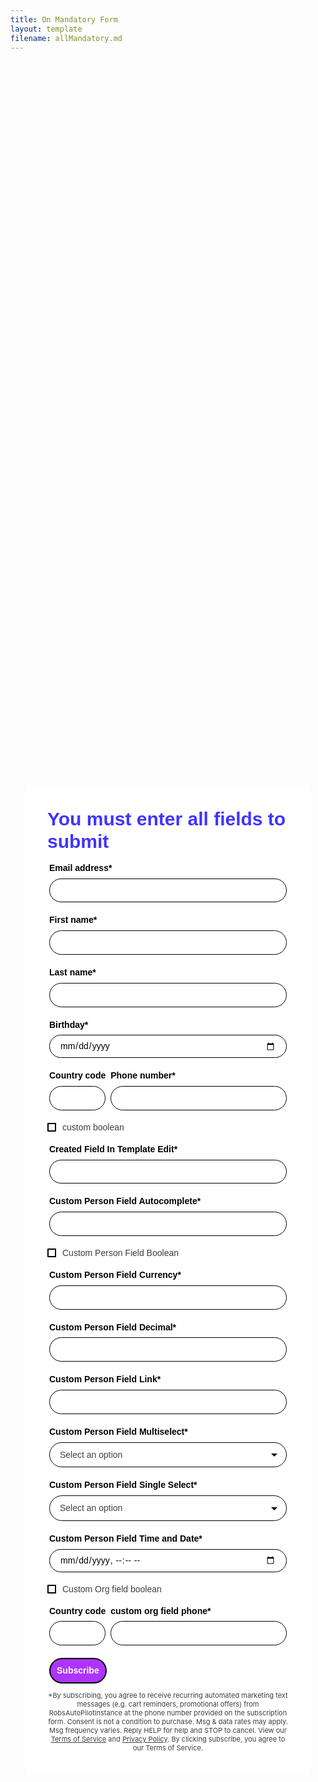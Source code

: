```yaml
---
title: On Mandatory Form
layout: template
filename: allMandatory.md
--- 
```


<!-- Robs cookie deleter capture code -->
<script>
	
var runDeleteCookie = true;	
	
if(runDeleteCookie){	
	
let COOKIESTODELETE = ["ap3c", "ap3converted", "ap3dm", "ap3sess"];
	
let delete_cookie = function(name) {
    document.cookie = name +'=; Path=/; Expires=Thu, 01 Jan 1970 00:00:01 GMT;';
	console.log("Deleted ", name, "cookie");
};

COOKIESTODELETE.forEach((name) => delete_cookie(name));
	
	runDeleteCookie = false;
	}
	
</script>



<!-- Ortto robert capture code -->
<script>
    window.ap3c = window.ap3c || {};
    var ap3c = window.ap3c;
    ap3c.cmd = ap3c.cmd || [];
    ap3c.cmd.push(function() {
        ap3c.init('YdOVzkqoVlq0G5Pscm9iZXJ0', 'https://testsubdomain.robs2.qa.lulzderp.com/');
        ap3c.track({v: 0});
    });
    ap3c.activity = function(act) { ap3c.act = (ap3c.act || []); ap3c.act.push(act); };
    var s, t; s = document.createElement('script'); s.type = 'text/javascript'; s.src = "https://testsubdomain.robs2.qa.lulzderp.com/app.js";
    t = document.getElementsByTagName('script')[0]; t.parentNode.insertBefore(s, t);
</script>



<div id="61f1d16b965959bfec81eab1" style="width: 100%; height: 100%;"><div id="61f1d16b965959bfec81eab1-form" class="61f1d16b965959bfec81eab1-template" style="position: relative; display: flex; height: 100%; align-items: center; justify-content: center;"><style> .ap3w-embeddable-form-61f1d16b965959bfec81eab1 { box-sizing: content-box; width: 100%; font-size: 16px; max-width: 450px; max-height: 100%; overflow: auto; background-color: #ffffff; border: 2px solid transparent; box-shadow: 0 0 10px 3px rgba(0, 0, 0, 0); } .ap3w-embeddable-form-61f1d16b965959bfec81eab1-contained { max-width: 300px; } .ap3w-embeddable-form-61f1d16b965959bfec81eab1:before { content: ' '; display: block; position: absolute; pointer-events: none; left: 0; top: 0; width: 100%; height: 100%; opacity: 80%; background-image: url(); background-position: center center; background-size: cover; background-repeat: no-repeat; } .ap3w-embeddable-form-content { margin: auto; padding: 32px; } .ap3w-embeddable-form-61f1d16b965959bfec81eab1-top { top: 0; } .ap3w-embeddable-form-61f1d16b965959bfec81eab1-bottom { bottom: 0; } .ap3w-embeddable-form-61f1d16b965959bfec81eab1-rounded { border-radius: 12px; } .ap3w-embeddable-form-61f1d16b965959bfec81eab1 .ap3w-text { margin-bottom: 16px; } .ap3w-embeddable-form-61f1d16b965959bfec81eab1 .ap3w-text * { padding-bottom: 5px; } .ap3w-embeddable-form-61f1d16b965959bfec81eab1 .ap3w-video { margin-bottom: 28px; } .ap3w-embeddable-form-61f1d16b965959bfec81eab1 .ap3w-video.ap3w-video--fill {margin: 0 -32px; margin-bottom: 28px;} .ap3w-embeddable-form-61f1d16b965959bfec81eab1 .ap3w-video.ap3w-video--fill.ap3w-video--first { margin: -32px; margin-bottom: 28px;} .ap3w-embeddable-form-61f1d16b965959bfec81eab1 .ap3w-video.ap3w-video--fill.ap3w-video--last { margin: -32px; margin-top: 20px;} .ap3w-embeddable-form-61f1d16b965959bfec81eab1 .ap3w-image { margin-bottom: 28px; } .ap3w-embeddable-form-61f1d16b965959bfec81eab1 .ap3w-image.ap3w-image--fill {margin: 0 -32px; margin-bottom: 28px;} .ap3w-embeddable-form-61f1d16b965959bfec81eab1 .ap3w-image.ap3w-image--fill.ap3w-image--first { margin: -32px; margin-bottom: 28px;} .ap3w-embeddable-form-61f1d16b965959bfec81eab1 .ap3w-image.ap3w-image--fill.ap3w-image--last { margin: -32px; margin-top: 20px;} .ap3w-embeddable-form-61f1d16b965959bfec81eab1 .ap3w-reaction { margin-bottom: 16px; } .ap3w-embeddable-form-61f1d16b965959bfec81eab1 .ap3w-form { margin-bottom: 16px; } .ap3w-embeddable-form-61f1d16b965959bfec81eab1 .ap3w-form .ap3w-input input[type=text], .ap3w-embeddable-form-61f1d16b965959bfec81eab1 .ap3w-form .ap3w-input input[type=email] { margin-bottom: 12px; } .ap3w-embeddable-form-tcpa-wrapper { text-align: center; margin-top: 12px; } .ap3w-embeddable-form-tcpa__text { color: #3f3e3e; margin: 0; font-size: 11px; line-height: 14px; } .ap3-form-br { flex-basis: 100%; height: 0; } </style><div id="selected-_4bwlpx8hs" class=" ap3w-embeddable-form-61f1d16b965959bfec81eab1 ap3w-embeddable-form-61f1d16b965959bfec81eab1-full ap3w-embeddable-form-61f1d16b965959bfec81eab1-solid " data-select="true"><form id="ap3w-embeddable-form-61f1d16b965959bfec81eab1" class="ap3w-embeddable-form-content" style="display:flex;flex-wrap:wrap;justify-content:space-between"><div class="ap3-form-br"></div><style> .ap3w-text-61f1d16b965959bfec81eab1 { position: relative; margin: 0; margin-bottom: 16px; } .ap3w-text-61f1d16b965959bfec81eab1.ap3w-text--last { margin-bottom: 0!important; } .ap3w-text-61f1d16b965959bfec81eab1 * { margin: 0; padding-bottom: 8px; } .ap3w-text-61f1d16b965959bfec81eab1 *:last-child { padding-bottom: 0!important; } .ap3w-text-61f1d16b965959bfec81eab1 a { color: #3f3e3e; text-decoration: underline; } .ap3w-text-61f1d16b965959bfec81eab1 h1, .ap3w-text-61f1d16b965959bfec81eab1 h2, .ap3w-text-61f1d16b965959bfec81eab1 h3, .ap3w-text-61f1d16b965959bfec81eab1 h4, .ap3w-text-61f1d16b965959bfec81eab1 h5, .ap3w-text-61f1d16b965959bfec81eab1 h6, .ap3w-text-61f1d16b965959bfec81eab1 p, .ap3w-text-61f1d16b965959bfec81eab1 div> ul { text-transform: unset; text-decoration: unset; text-indent: unset; } .ap3w-text-61f1d16b965959bfec81eab1 h1 { font-family: Helvetica, sans-serif; font-size: 30px; line-height: 1.2; color: #4034FF; font-weight: 700; font-style: normal; } .ap3w-text-61f1d16b965959bfec81eab1 h2 { font-family: Helvetica, sans-serif; font-size: 20px; line-height: 1.2; color: #4034FF; font-weight: 700; font-style: normal; } .ap3w-text-61f1d16b965959bfec81eab1 h3 { font-family: Helvetica, sans-serif; font-size: 17px; line-height: 1.2; color: #4034FF; font-weight: 400; font-style: normal; } .ap3w-text-61f1d16b965959bfec81eab1 h4 { font-family: Helvetica, sans-serif; font-size: 14px; line-height: 1.2; color: #4034FF; font-weight: 400; font-style: normal; } .ap3w-text-61f1d16b965959bfec81eab1 h5 { font-family: Helvetica, sans-serif; font-size: 12px; line-height: 1.2; color: #4034FF; font-weight: 400; font-style: normal; } .ap3w-text-61f1d16b965959bfec81eab1 h6 { font-family: Helvetica, sans-serif; font-size: 12px; line-height: 1.2; color: #4034FF; font-weight: 400; font-style: normal; } .ap3w-text-61f1d16b965959bfec81eab1 p { font-family: Helvetica, sans-serif; font-size: 14px; line-height: 1.2; color: #3f3e3e; font-weight: 400; font-style: normal; } .ap3w-text-61f1d16b965959bfec81eab1 p[data-size="large"] { font-family: Helvetica, sans-serif; font-size: 17px; line-height: 1.2; color: #3f3e3e; font-weight: 400; font-style: normal; } .ap3w-text-61f1d16b965959bfec81eab1 p[data-size="small"] { font-family: Helvetica, sans-serif; font-size: 12px; line-height: 1.2; color: #3f3e3e; font-weight: 400; font-style: normal; } .ap3w-text-61f1d16b965959bfec81eab1 div > ul { font-family: Helvetica, sans-serif; font-size: 14px; line-height: 1.2; color: #3f3e3e; font-weight: 400; font-style: normal; } </style><div id="selected-_j1e4get98" class="ap3w-text ap3w-text-61f1d16b965959bfec81eab1 ap3w-text--first "><div data-select="true"><h1>You must enter all fields to submit</h1></div></div><div class="ap3-form-br"></div><style> .ap3w-form-input-61f1d16b965959bfec81eab1 { margin-bottom: 20px; } .ap3w-form-input-61f1d16b965959bfec81eab1 input, .ap3w-form-input-61f1d16b965959bfec81eab1 textarea { margin-top: 8px; box-sizing: border-box; width: 100%; background-color: #FFFFFF; border: 1px solid #000000; color: #000000; outline: none; font-family: Helvetica, sans-serif; font-weight: 400; font-style: normal; font-size: 14px; line-height: 1.2; padding: 10px 16px; resize: none; border-radius: 24px; } .ap3w-form-input-61f1d16b965959bfec81eab1 input[type="datetime-local"], .ap3w-form-input-61f1d16b965959bfec81eab1 input[type="date"] { padding: 8px 16px; } .ap3w-form-input-61f1d16b965959bfec81eab1 .ap3w-form-input-label { font-weight: bold; color: #000000; font-family: Helvetica, sans-serif; font-size: 14px; line-height: 1.2; } </style><div id="selected-_0bx3ceivx" class="ap3w-form-input ap3w-form-input-61f1d16b965959bfec81eab1" data-select="true" data-field-id="str::email" data-merge-strategy="override" style="margin-right:3px;margin-left:3px;width:100%"><label for="ap3w-form-input-email-61f1d16b965959bfec81eab1" class="ap3w-form-input-label">Email address*</label><input type="email" id="ap3w-form-input-email-61f1d16b965959bfec81eab1" step="1" name="email" required=""></div><div class="ap3-form-br"></div><style> .ap3w-form-input-61f1d16b965959bfec81eab1 { margin-bottom: 20px; } .ap3w-form-input-61f1d16b965959bfec81eab1 input, .ap3w-form-input-61f1d16b965959bfec81eab1 textarea { margin-top: 8px; box-sizing: border-box; width: 100%; background-color: #FFFFFF; border: 1px solid #000000; color: #000000; outline: none; font-family: Helvetica, sans-serif; font-weight: 400; font-style: normal; font-size: 14px; line-height: 1.2; padding: 10px 16px; resize: none; border-radius: 24px; } .ap3w-form-input-61f1d16b965959bfec81eab1 input[type="datetime-local"], .ap3w-form-input-61f1d16b965959bfec81eab1 input[type="date"] { padding: 8px 16px; } .ap3w-form-input-61f1d16b965959bfec81eab1 .ap3w-form-input-label { font-weight: bold; color: #000000; font-family: Helvetica, sans-serif; font-size: 14px; line-height: 1.2; } </style><div id="selected-_zocc1yc28" class="ap3w-form-input ap3w-form-input-61f1d16b965959bfec81eab1" data-select="true" data-field-id="str::first" data-merge-strategy="override" style="margin-right:3px;margin-left:3px;width:100%"><label for="ap3w-form-input-text-61f1d16b965959bfec81eab1" class="ap3w-form-input-label">First name*</label><input type="text" id="ap3w-form-input-text-61f1d16b965959bfec81eab1" step="1" name="first_name" required=""></div><div class="ap3-form-br"></div><style> .ap3w-form-input-61f1d16b965959bfec81eab1 { margin-bottom: 20px; } .ap3w-form-input-61f1d16b965959bfec81eab1 input, .ap3w-form-input-61f1d16b965959bfec81eab1 textarea { margin-top: 8px; box-sizing: border-box; width: 100%; background-color: #FFFFFF; border: 1px solid #000000; color: #000000; outline: none; font-family: Helvetica, sans-serif; font-weight: 400; font-style: normal; font-size: 14px; line-height: 1.2; padding: 10px 16px; resize: none; border-radius: 24px; } .ap3w-form-input-61f1d16b965959bfec81eab1 input[type="datetime-local"], .ap3w-form-input-61f1d16b965959bfec81eab1 input[type="date"] { padding: 8px 16px; } .ap3w-form-input-61f1d16b965959bfec81eab1 .ap3w-form-input-label { font-weight: bold; color: #000000; font-family: Helvetica, sans-serif; font-size: 14px; line-height: 1.2; } </style><div id="selected-_1cs5aqjbk" class="ap3w-form-input ap3w-form-input-61f1d16b965959bfec81eab1" data-select="true" data-field-id="str::last" data-merge-strategy="override" style="margin-right:3px;margin-left:3px;width:100%"><label for="ap3w-form-input-text-61f1d16b965959bfec81eab1" class="ap3w-form-input-label">Last name*</label><input type="text" id="ap3w-form-input-text-61f1d16b965959bfec81eab1" step="1" name="last_name" required=""></div><div class="ap3-form-br"></div><style> .ap3w-form-input-61f1d16b965959bfec81eab1 { margin-bottom: 20px; } .ap3w-form-input-61f1d16b965959bfec81eab1 input, .ap3w-form-input-61f1d16b965959bfec81eab1 textarea { margin-top: 8px; box-sizing: border-box; width: 100%; background-color: #FFFFFF; border: 1px solid #000000; color: #000000; outline: none; font-family: Helvetica, sans-serif; font-weight: 400; font-style: normal; font-size: 14px; line-height: 1.2; padding: 10px 16px; resize: none; border-radius: 24px; } .ap3w-form-input-61f1d16b965959bfec81eab1 input[type="datetime-local"], .ap3w-form-input-61f1d16b965959bfec81eab1 input[type="date"] { padding: 8px 16px; } .ap3w-form-input-61f1d16b965959bfec81eab1 .ap3w-form-input-label { font-weight: bold; color: #000000; font-family: Helvetica, sans-serif; font-size: 14px; line-height: 1.2; } </style><div id="selected-_y9yv77560" class="ap3w-form-input ap3w-form-input-61f1d16b965959bfec81eab1" data-select="true" data-field-id="dtz::b" data-merge-strategy="override" style="margin-right:3px;margin-left:3px;width:100%"><label for="ap3w-form-input-date-61f1d16b965959bfec81eab1" class="ap3w-form-input-label">Birthday*</label><input type="date" id="ap3w-form-input-date-61f1d16b965959bfec81eab1" step="1" name="Birthday" required=""></div><div class="ap3-form-br"></div><style> .ap3w-input-phone-61f1d16b965959bfec81eab1 { display: flex; align-items: flex-end; margin-bottom: 20px; } .ap3w-input-phone-61f1d16b965959bfec81eab1 .ap3w-input-areacode { flex: 1; margin-right: 8px; } .ap3w-input-phone-61f1d16b965959bfec81eab1 .ap3w-input-phone { flex: 4; } .ap3w-input-phone-61f1d16b965959bfec81eab1 input { box-sizing: border-box; width: 100%; margin-top: 8px; background-color: #FFFFFF; border: 1px solid #000000; color: #000000; outline: none; font-family: Helvetica, sans-serif; font-weight: 400; font-style: normal; font-size: 14px; line-height: 1.2; padding: 10px 16px; border-radius: 24px; } .ap3w-input-phone-61f1d16b965959bfec81eab1 .ap3w-form-input-phone-label { font-weight: bold; color: #000000; font-family: Helvetica, sans-serif; font-size: 14px; line-height: 1.2; white-space: nowrap; } </style><div class="ap3w-form-input ap3w-input-phone-61f1d16b965959bfec81eab1" data-field-id="phn::phone" data-merge-strategy="override" style="margin-right:3px;margin-left:3px;width:100%"><div class="ap3w-input-areacode"><label for="ap3w-input-areacode-61f1d16b965959bfec81eab1" class="ap3w-form-input-phone-label">Country code</label><input type="tel" id="ap3w-input-areacode-61f1d16b965959bfec81eab1" class="ap3w-input-areacode" autocomplete="tel-country-code"></div><div class="ap3w-input-phone"><label for="ap3w-input-phone-61f1d16b965959bfec81eab1" class="ap3w-form-input-phone-label">Phone number*</label><input type="tel" id="ap3w-input-phone-61f1d16b965959bfec81eab1" class="ap3w-input-phone" required="" autocomplete="tel-national"></div></div><div class="ap3-form-br"></div><style> .ap3w-form-input-bool-61f1d16b965959bfec81eab1 { margin-bottom: 20px; display: flex; align-items: center; } .ap3w-form-input-bool-61f1d16b965959bfec81eab1 input[type="checkbox"] { position: absolute; margin: 0; padding: 0; opacity: 0; cursor: pointer; width: 13px; height: 13px; flex-shrink: 0; } .ap3w-form-input-bool-61f1d16b965959bfec81eab1 input[type="checkbox"] + span { position: relative; box-sizing: border-box; width: 14px; height: 14px; border-radius: 1px; border: 2px solid #000000; pointer-events: none; } .ap3w-form-input-bool-61f1d16b965959bfec81eab1 input[type="checkbox"] + span svg { position: absolute; top: 0; left: 0; opacity: 0; fill:#000000; } .ap3w-form-input-bool-61f1d16b965959bfec81eab1 input[type="checkbox"]:checked + span svg { opacity: 1; } .ap3w-form-input-bool-61f1d16b965959bfec81eab1 .ap3w-form-checkbox__text { cursor: pointer; font-family: Helvetica, sans-serif; font-weight: 400; font-style: normal; color: #3f3e3e; margin: 0; padding-left: 10px; font-size: 14px; line-height: 14px; } </style><div class="ap3w-form-input ap3w-input-bool ap3w-form-input-bool-61f1d16b965959bfec81eab1" data-field-id="bol:cm:custom-boolean" data-merge-strategy="override"><input type="checkbox" id="ap3w-form-input-bool-61f1d16b965959bfec81eab1a2f668ae-e916-40fd-94de-418f36d3bfec" required="" name="check"><span><svg viewBox="0 0 16 16" xmlns="http://www.w3.org/2000/svg"><path d="M6.226 14.095c-.252 0-.497-.096-.683-.27L1.432 9.984a1 1 0 111.365-1.461l3.289 3.073 6.99-9.514a.999.999 0 111.61 1.185l-7.654 10.42a1.003 1.003 0 01-.806.408"></path></svg></span><label for="ap3w-form-input-bool-61f1d16b965959bfec81eab1a2f668ae-e916-40fd-94de-418f36d3bfec" class="ap3w-form-checkbox__text">custom boolean</label></div><div class="ap3-form-br"></div><style> .ap3w-form-input-61f1d16b965959bfec81eab1 { margin-bottom: 20px; } .ap3w-form-input-61f1d16b965959bfec81eab1 input, .ap3w-form-input-61f1d16b965959bfec81eab1 textarea { margin-top: 8px; box-sizing: border-box; width: 100%; background-color: #FFFFFF; border: 1px solid #000000; color: #000000; outline: none; font-family: Helvetica, sans-serif; font-weight: 400; font-style: normal; font-size: 14px; line-height: 1.2; padding: 10px 16px; resize: none; border-radius: 24px; } .ap3w-form-input-61f1d16b965959bfec81eab1 input[type="datetime-local"], .ap3w-form-input-61f1d16b965959bfec81eab1 input[type="date"] { padding: 8px 16px; } .ap3w-form-input-61f1d16b965959bfec81eab1 .ap3w-form-input-label { font-weight: bold; color: #000000; font-family: Helvetica, sans-serif; font-size: 14px; line-height: 1.2; } </style><div id="selected-_p19n6624z" class="ap3w-form-input ap3w-form-input-61f1d16b965959bfec81eab1" data-select="true" data-field-id="str:cm:created-field-in-template-edit" data-merge-strategy="override" style="margin-right:3px;margin-left:3px;width:100%"><label for="ap3w-form-input-text-61f1d16b965959bfec81eab1" class="ap3w-form-input-label">Created Field In Template Edit*</label><input type="text" id="ap3w-form-input-text-61f1d16b965959bfec81eab1" step="1" name="Created Field In Template Edit" required=""></div><div class="ap3-form-br"></div><style> .ap3w-form-input-61f1d16b965959bfec81eab1 { margin-bottom: 20px; } .ap3w-form-input-61f1d16b965959bfec81eab1 input, .ap3w-form-input-61f1d16b965959bfec81eab1 textarea { margin-top: 8px; box-sizing: border-box; width: 100%; background-color: #FFFFFF; border: 1px solid #000000; color: #000000; outline: none; font-family: Helvetica, sans-serif; font-weight: 400; font-style: normal; font-size: 14px; line-height: 1.2; padding: 10px 16px; resize: none; border-radius: 24px; } .ap3w-form-input-61f1d16b965959bfec81eab1 input[type="datetime-local"], .ap3w-form-input-61f1d16b965959bfec81eab1 input[type="date"] { padding: 8px 16px; } .ap3w-form-input-61f1d16b965959bfec81eab1 .ap3w-form-input-label { font-weight: bold; color: #000000; font-family: Helvetica, sans-serif; font-size: 14px; line-height: 1.2; } </style><div id="selected-_lqiyxy5pp" class="ap3w-form-input ap3w-form-input-61f1d16b965959bfec81eab1" data-select="true" data-field-id="str:cm:custom-person-field-autocomplete" data-merge-strategy="override" style="margin-right:3px;margin-left:3px;width:100%"><label for="ap3w-form-input-text-61f1d16b965959bfec81eab1" class="ap3w-form-input-label">Custom Person Field Autocomplete*</label><input type="text" id="ap3w-form-input-text-61f1d16b965959bfec81eab1" step="1" name="Custom Person Field Autocomplete" required=""></div><div class="ap3-form-br"></div><style> .ap3w-form-input-bool-61f1d16b965959bfec81eab1 { margin-bottom: 20px; display: flex; align-items: center; } .ap3w-form-input-bool-61f1d16b965959bfec81eab1 input[type="checkbox"] { position: absolute; margin: 0; padding: 0; opacity: 0; cursor: pointer; width: 13px; height: 13px; flex-shrink: 0; } .ap3w-form-input-bool-61f1d16b965959bfec81eab1 input[type="checkbox"] + span { position: relative; box-sizing: border-box; width: 14px; height: 14px; border-radius: 1px; border: 2px solid #000000; pointer-events: none; } .ap3w-form-input-bool-61f1d16b965959bfec81eab1 input[type="checkbox"] + span svg { position: absolute; top: 0; left: 0; opacity: 0; fill:#000000; } .ap3w-form-input-bool-61f1d16b965959bfec81eab1 input[type="checkbox"]:checked + span svg { opacity: 1; } .ap3w-form-input-bool-61f1d16b965959bfec81eab1 .ap3w-form-checkbox__text { cursor: pointer; font-family: Helvetica, sans-serif; font-weight: 400; font-style: normal; color: #3f3e3e; margin: 0; padding-left: 10px; font-size: 14px; line-height: 14px; } </style><div class="ap3w-form-input ap3w-input-bool ap3w-form-input-bool-61f1d16b965959bfec81eab1" data-field-id="bol:cm:custom-person-field-boolean" data-merge-strategy="override"><input type="checkbox" id="ap3w-form-input-bool-61f1d16b965959bfec81eab16c5db249-26b2-4a34-b538-a4779deddba5" required="" name="check"><span><svg viewBox="0 0 16 16" xmlns="http://www.w3.org/2000/svg"><path d="M6.226 14.095c-.252 0-.497-.096-.683-.27L1.432 9.984a1 1 0 111.365-1.461l3.289 3.073 6.99-9.514a.999.999 0 111.61 1.185l-7.654 10.42a1.003 1.003 0 01-.806.408"></path></svg></span><label for="ap3w-form-input-bool-61f1d16b965959bfec81eab16c5db249-26b2-4a34-b538-a4779deddba5" class="ap3w-form-checkbox__text">Custom Person Field Boolean</label></div><div class="ap3-form-br"></div><style> .ap3w-form-input-61f1d16b965959bfec81eab1 { margin-bottom: 20px; } .ap3w-form-input-61f1d16b965959bfec81eab1 input, .ap3w-form-input-61f1d16b965959bfec81eab1 textarea { margin-top: 8px; box-sizing: border-box; width: 100%; background-color: #FFFFFF; border: 1px solid #000000; color: #000000; outline: none; font-family: Helvetica, sans-serif; font-weight: 400; font-style: normal; font-size: 14px; line-height: 1.2; padding: 10px 16px; resize: none; border-radius: 24px; } .ap3w-form-input-61f1d16b965959bfec81eab1 input[type="datetime-local"], .ap3w-form-input-61f1d16b965959bfec81eab1 input[type="date"] { padding: 8px 16px; } .ap3w-form-input-61f1d16b965959bfec81eab1 .ap3w-form-input-label { font-weight: bold; color: #000000; font-family: Helvetica, sans-serif; font-size: 14px; line-height: 1.2; } </style><div id="selected-_adso99geo" class="ap3w-form-input ap3w-form-input-61f1d16b965959bfec81eab1" data-select="true" data-field-id="int:cm:custom-person-field-currency" data-merge-strategy="override" style="margin-right:3px;margin-left:3px;width:100%"><label for="ap3w-form-input-number-61f1d16b965959bfec81eab1" class="ap3w-form-input-label">Custom Person Field Currency*</label><input type="number" id="ap3w-form-input-number-61f1d16b965959bfec81eab1" step="any" name="Custom Person Field Currency" required=""></div><div class="ap3-form-br"></div><style> .ap3w-form-input-61f1d16b965959bfec81eab1 { margin-bottom: 20px; } .ap3w-form-input-61f1d16b965959bfec81eab1 input, .ap3w-form-input-61f1d16b965959bfec81eab1 textarea { margin-top: 8px; box-sizing: border-box; width: 100%; background-color: #FFFFFF; border: 1px solid #000000; color: #000000; outline: none; font-family: Helvetica, sans-serif; font-weight: 400; font-style: normal; font-size: 14px; line-height: 1.2; padding: 10px 16px; resize: none; border-radius: 24px; } .ap3w-form-input-61f1d16b965959bfec81eab1 input[type="datetime-local"], .ap3w-form-input-61f1d16b965959bfec81eab1 input[type="date"] { padding: 8px 16px; } .ap3w-form-input-61f1d16b965959bfec81eab1 .ap3w-form-input-label { font-weight: bold; color: #000000; font-family: Helvetica, sans-serif; font-size: 14px; line-height: 1.2; } </style><div id="selected-_u0cie6f6w" class="ap3w-form-input ap3w-form-input-61f1d16b965959bfec81eab1" data-select="true" data-field-id="int:cm:custom-person-field-decimal" data-merge-strategy="override" style="margin-right:3px;margin-left:3px;width:100%"><label for="ap3w-form-input-number-61f1d16b965959bfec81eab1" class="ap3w-form-input-label">Custom Person Field Decimal*</label><input type="number" id="ap3w-form-input-number-61f1d16b965959bfec81eab1" step="any" name="Custom Person Field Decimal" required=""></div><div class="ap3-form-br"></div><style> .ap3w-form-input-61f1d16b965959bfec81eab1 { margin-bottom: 20px; } .ap3w-form-input-61f1d16b965959bfec81eab1 input, .ap3w-form-input-61f1d16b965959bfec81eab1 textarea { margin-top: 8px; box-sizing: border-box; width: 100%; background-color: #FFFFFF; border: 1px solid #000000; color: #000000; outline: none; font-family: Helvetica, sans-serif; font-weight: 400; font-style: normal; font-size: 14px; line-height: 1.2; padding: 10px 16px; resize: none; border-radius: 24px; } .ap3w-form-input-61f1d16b965959bfec81eab1 input[type="datetime-local"], .ap3w-form-input-61f1d16b965959bfec81eab1 input[type="date"] { padding: 8px 16px; } .ap3w-form-input-61f1d16b965959bfec81eab1 .ap3w-form-input-label { font-weight: bold; color: #000000; font-family: Helvetica, sans-serif; font-size: 14px; line-height: 1.2; } </style><div id="selected-_eyc038sbb" class="ap3w-form-input ap3w-form-input-61f1d16b965959bfec81eab1" data-select="true" data-field-id="str:cm:custom-person-field-link" data-merge-strategy="override" style="margin-right:3px;margin-left:3px;width:100%"><label for="ap3w-form-input-undefined-61f1d16b965959bfec81eab1" class="ap3w-form-input-label">Custom Person Field Link*</label><input id="ap3w-form-input-undefined-61f1d16b965959bfec81eab1" step="1" name="Custom Person Field Link" required=""></div><div class="ap3-form-br"></div><style> .ap3w-input-select-61f1d16b965959bfec81eab1 { position: relative; margin-bottom: 20px; } .ap3w-input-select-61f1d16b965959bfec81eab1 .ap3w-form-input-select-button { box-sizing: border-box; width: 100%; cursor: pointer; margin-top: 8px; min-width: 100px; background-color: #FFFFFF; border: 1px solid #000000; color: #000000; outline: none; font-family: Helvetica, sans-serif; font-weight: 400; font-style: normal; font-size: 14px; line-height: 1.2; padding: 11px 16px; text-align: left; -webkit-appearance: none; appearance: none; -moz-appearance: none; background-image: url("data:image/svg+xml;utf8,<svg fill='black' height='24' viewBox='0 0 24 24' width='24' xmlns='http://www.w3.org/2000/svg'><path d='M7 10l5 5 5-5z'/><path d='M0 0h24v24H0z' fill='none'/></svg>"); background-repeat: no-repeat; background-position-x: 98%; background-position-y: 50%; border-radius: 24px; } .ap3w-input-select-61f1d16b965959bfec81eab1 .ap3w-form-input-select-list { box-sizing: border-box; border: 1px solid #000000; border-radius: 4px; max-height: 300px; position: absolute; background: #FFFFFF; width: 100%; z-index: 2; overflow: auto; } .ap3w-input-select-61f1d16b965959bfec81eab1 .ap3w-form-input-select-list-hide { display: none; } .ap3w-input-select-61f1d16b965959bfec81eab1 .ap3w-form-input-select-option { cursor: pointer; padding: 5px 10px; font-family: Helvetica, sans-serif; font-weight: 400; font-style: normal; color: #000000; display: flex; align-items: center; } .ap3w-input-select-61f1d16b965959bfec81eab1 .ap3w-form-input-select-button[value="Select an option"] { color: #404040; } .ap3w-input-select-61f1d16b965959bfec81eab1 .ap3w-form-input-select-option:hover { background-color: #ffffff; } .ap3w-input-select-61f1d16b965959bfec81eab1 .ap3w-form-input-select-option-selected { background-color: #ffffff; } .ap3w-input-select-61f1d16b965959bfec81eab1 .ap3w-form-input-select-option input { cursor: pointer; } .ap3w-input-select-61f1d16b965959bfec81eab1 .ap3w-form-input-select-option label { cursor: pointer; margin-left: 5px; } .ap3w-input-select-61f1d16b965959bfec81eab1 .ap3w-form-select-label { font-weight: bold; color: #000000; font-family: Helvetica, sans-serif; font-size: 14px; line-height: 1.2; } </style><div class="ap3w-form-input ap3w-input-select-61f1d16b965959bfec81eab1" data-field-id="sst:cm:custom-person-field-multiselect" data-merge-strategy="override" style="margin-right:3px;margin-left:3px;width:100%"><label class="ap3w-form-select-label" for="ap3w-form-input-multi_select-61f1d16b965959bfec81eab1">Custom Person Field Multiselect*</label><button type="button" class="ap3w-form-input-select-button" id="ap3w-input-select-button-61f1d16b965959bfec81eab1" value="Select an option" data-placeholder="Select an option" data-required="true">Select an option</button><div id="ap3w-input-select-list-61f1d16b965959bfec81eab1" class="ap3w-form-input-select-list ap3w-form-input-select-list-61f1d16b965959bfec81eab1 ap3w-form-input-select-list-hide" data-select-type="multi_select" data-list-id="c52dddaa-fbdc-4549-87ba-80a615e63b06" data-required="true"><div class="ap3w-form-input-select-option ap3w-form-input-select-option-61f1d16b965959bfec81eab1" data-value="Option 1"><input type="checkbox" id="ap3w-input-select-option-checkbox-Option 1"><label>Option 1</label></div><div class="ap3w-form-input-select-option ap3w-form-input-select-option-61f1d16b965959bfec81eab1" data-value="Option 2"><input type="checkbox" id="ap3w-input-select-option-checkbox-Option 2"><label>Option 2</label></div><div class="ap3w-form-input-select-option ap3w-form-input-select-option-61f1d16b965959bfec81eab1" data-value="Option 3"><input type="checkbox" id="ap3w-input-select-option-checkbox-Option 3"><label>Option 3</label></div><div class="ap3w-form-input-select-option ap3w-form-input-select-option-61f1d16b965959bfec81eab1" data-value="Option 4"><input type="checkbox" id="ap3w-input-select-option-checkbox-Option 4"><label>Option 4</label></div></div></div><div class="ap3-form-br"></div><style> .ap3w-input-select-61f1d16b965959bfec81eab1 { position: relative; margin-bottom: 20px; } .ap3w-input-select-61f1d16b965959bfec81eab1 .ap3w-form-input-select-button { box-sizing: border-box; width: 100%; cursor: pointer; margin-top: 8px; min-width: 100px; background-color: #FFFFFF; border: 1px solid #000000; color: #000000; outline: none; font-family: Helvetica, sans-serif; font-weight: 400; font-style: normal; font-size: 14px; line-height: 1.2; padding: 11px 16px; text-align: left; -webkit-appearance: none; appearance: none; -moz-appearance: none; background-image: url("data:image/svg+xml;utf8,<svg fill='black' height='24' viewBox='0 0 24 24' width='24' xmlns='http://www.w3.org/2000/svg'><path d='M7 10l5 5 5-5z'/><path d='M0 0h24v24H0z' fill='none'/></svg>"); background-repeat: no-repeat; background-position-x: 98%; background-position-y: 50%; border-radius: 24px; } .ap3w-input-select-61f1d16b965959bfec81eab1 .ap3w-form-input-select-list { box-sizing: border-box; border: 1px solid #000000; border-radius: 4px; max-height: 300px; position: absolute; background: #FFFFFF; width: 100%; z-index: 2; overflow: auto; } .ap3w-input-select-61f1d16b965959bfec81eab1 .ap3w-form-input-select-list-hide { display: none; } .ap3w-input-select-61f1d16b965959bfec81eab1 .ap3w-form-input-select-option { cursor: pointer; padding: 5px 10px; font-family: Helvetica, sans-serif; font-weight: 400; font-style: normal; color: #000000; display: flex; align-items: center; } .ap3w-input-select-61f1d16b965959bfec81eab1 .ap3w-form-input-select-button[value="Select an option"] { color: #404040; } .ap3w-input-select-61f1d16b965959bfec81eab1 .ap3w-form-input-select-option:hover { background-color: #ffffff; } .ap3w-input-select-61f1d16b965959bfec81eab1 .ap3w-form-input-select-option-selected { background-color: #ffffff; } .ap3w-input-select-61f1d16b965959bfec81eab1 .ap3w-form-input-select-option input { cursor: pointer; } .ap3w-input-select-61f1d16b965959bfec81eab1 .ap3w-form-input-select-option label { cursor: pointer; margin-left: 5px; } .ap3w-input-select-61f1d16b965959bfec81eab1 .ap3w-form-select-label { font-weight: bold; color: #000000; font-family: Helvetica, sans-serif; font-size: 14px; line-height: 1.2; } </style><div class="ap3w-form-input ap3w-input-select-61f1d16b965959bfec81eab1" data-field-id="str:cm:custom-person-field-single-select" data-merge-strategy="override" style="margin-right:3px;margin-left:3px;width:100%"><label class="ap3w-form-select-label" for="ap3w-form-input-single_select-61f1d16b965959bfec81eab1">Custom Person Field Single Select*</label><button type="button" class="ap3w-form-input-select-button" id="ap3w-input-select-button-61f1d16b965959bfec81eab1" value="Select an option" data-placeholder="Select an option" data-required="true">Select an option</button><div id="ap3w-input-select-list-61f1d16b965959bfec81eab1" class="ap3w-form-input-select-list ap3w-form-input-select-list-61f1d16b965959bfec81eab1 ap3w-form-input-select-list-hide" data-select-type="single_select" data-list-id="0d8f80f2-f8c0-44c0-819f-237f4c7b69ec" data-required="true"><div class="ap3w-form-input-select-option ap3w-form-input-select-option-61f1d16b965959bfec81eab1" data-value="Option 1 Single"><label>Option 1 Single</label></div><div class="ap3w-form-input-select-option ap3w-form-input-select-option-61f1d16b965959bfec81eab1" data-value="Option 2 Single"><label>Option 2 Single</label></div><div class="ap3w-form-input-select-option ap3w-form-input-select-option-61f1d16b965959bfec81eab1" data-value="Option 3 Single"><label>Option 3 Single</label></div></div></div><div class="ap3-form-br"></div><style> .ap3w-form-input-61f1d16b965959bfec81eab1 { margin-bottom: 20px; } .ap3w-form-input-61f1d16b965959bfec81eab1 input, .ap3w-form-input-61f1d16b965959bfec81eab1 textarea { margin-top: 8px; box-sizing: border-box; width: 100%; background-color: #FFFFFF; border: 1px solid #000000; color: #000000; outline: none; font-family: Helvetica, sans-serif; font-weight: 400; font-style: normal; font-size: 14px; line-height: 1.2; padding: 10px 16px; resize: none; border-radius: 24px; } .ap3w-form-input-61f1d16b965959bfec81eab1 input[type="datetime-local"], .ap3w-form-input-61f1d16b965959bfec81eab1 input[type="date"] { padding: 8px 16px; } .ap3w-form-input-61f1d16b965959bfec81eab1 .ap3w-form-input-label { font-weight: bold; color: #000000; font-family: Helvetica, sans-serif; font-size: 14px; line-height: 1.2; } </style><div id="selected-_8fvu49868" class="ap3w-form-input ap3w-form-input-61f1d16b965959bfec81eab1" data-select="true" data-field-id="tme:cm:custom-person-field-time-and-date" data-merge-strategy="override" style="margin-right:3px;margin-left:3px;width:100%"><label for="ap3w-form-input-datetime-local-61f1d16b965959bfec81eab1" class="ap3w-form-input-label">Custom Person Field Time and Date*</label><input type="datetime-local" id="ap3w-form-input-datetime-local-61f1d16b965959bfec81eab1" step="60" name="Custom Person Field Time and Date" required=""></div><div class="ap3-form-br"></div><style> .ap3w-form-input-bool-61f1d16b965959bfec81eab1 { margin-bottom: 20px; display: flex; align-items: center; } .ap3w-form-input-bool-61f1d16b965959bfec81eab1 input[type="checkbox"] { position: absolute; margin: 0; padding: 0; opacity: 0; cursor: pointer; width: 13px; height: 13px; flex-shrink: 0; } .ap3w-form-input-bool-61f1d16b965959bfec81eab1 input[type="checkbox"] + span { position: relative; box-sizing: border-box; width: 14px; height: 14px; border-radius: 1px; border: 2px solid #000000; pointer-events: none; } .ap3w-form-input-bool-61f1d16b965959bfec81eab1 input[type="checkbox"] + span svg { position: absolute; top: 0; left: 0; opacity: 0; fill:#000000; } .ap3w-form-input-bool-61f1d16b965959bfec81eab1 input[type="checkbox"]:checked + span svg { opacity: 1; } .ap3w-form-input-bool-61f1d16b965959bfec81eab1 .ap3w-form-checkbox__text { cursor: pointer; font-family: Helvetica, sans-serif; font-weight: 400; font-style: normal; color: #3f3e3e; margin: 0; padding-left: 10px; font-size: 14px; line-height: 14px; } </style><div class="ap3w-form-input ap3w-input-bool ap3w-form-input-bool-61f1d16b965959bfec81eab1" data-field-id="bol:oc:custom-org-field-boolean" data-merge-strategy="override"><input type="checkbox" id="ap3w-form-input-bool-61f1d16b965959bfec81eab1d9154169-63a9-4ff4-a517-e83f604379d6" required="" name="check"><span><svg viewBox="0 0 16 16" xmlns="http://www.w3.org/2000/svg"><path d="M6.226 14.095c-.252 0-.497-.096-.683-.27L1.432 9.984a1 1 0 111.365-1.461l3.289 3.073 6.99-9.514a.999.999 0 111.61 1.185l-7.654 10.42a1.003 1.003 0 01-.806.408"></path></svg></span><label for="ap3w-form-input-bool-61f1d16b965959bfec81eab1d9154169-63a9-4ff4-a517-e83f604379d6" class="ap3w-form-checkbox__text">Custom Org field boolean</label></div><div class="ap3-form-br"></div><style> .ap3w-input-phone-61f1d16b965959bfec81eab1 { display: flex; align-items: flex-end; margin-bottom: 20px; } .ap3w-input-phone-61f1d16b965959bfec81eab1 .ap3w-input-areacode { flex: 1; margin-right: 8px; } .ap3w-input-phone-61f1d16b965959bfec81eab1 .ap3w-input-phone { flex: 4; } .ap3w-input-phone-61f1d16b965959bfec81eab1 input { box-sizing: border-box; width: 100%; margin-top: 8px; background-color: #FFFFFF; border: 1px solid #000000; color: #000000; outline: none; font-family: Helvetica, sans-serif; font-weight: 400; font-style: normal; font-size: 14px; line-height: 1.2; padding: 10px 16px; border-radius: 24px; } .ap3w-input-phone-61f1d16b965959bfec81eab1 .ap3w-form-input-phone-label { font-weight: bold; color: #000000; font-family: Helvetica, sans-serif; font-size: 14px; line-height: 1.2; white-space: nowrap; } </style><div class="ap3w-form-input ap3w-input-phone-61f1d16b965959bfec81eab1" data-field-id="phn:oc:custom-org-field-phone" data-merge-strategy="override" style="margin-right:3px;margin-left:3px;width:100%"><div class="ap3w-input-areacode"><label for="ap3w-input-areacode-61f1d16b965959bfec81eab1" class="ap3w-form-input-phone-label">Country code</label><input type="tel" id="ap3w-input-areacode-61f1d16b965959bfec81eab1" class="ap3w-input-areacode" autocomplete="tel-country-code"></div><div class="ap3w-input-phone"><label for="ap3w-input-phone-61f1d16b965959bfec81eab1" class="ap3w-form-input-phone-label">custom org field phone*</label><input type="tel" id="ap3w-input-phone-61f1d16b965959bfec81eab1" class="ap3w-input-phone" required="" autocomplete="tel-national"></div></div><div class="ap3-form-br"></div><style> .ap3w-form-button-61f1d16b965959bfec81eab1 button { cursor: pointer; padding: 10px; font-weight: bold; outline: none; margin-left: 3px; border: 2px solid #000000; color: #ffffff; background-color: #ae34ff; font-family: Helvetica, sans-serif; font-size: 14px; line-height: 1.2; border-radius: calc(3.125em / 2); flex: 1; } </style><div id="selected-_m0x343vsm" class=" ap3w-form-button ap3w-form-button-61f1d16b965959bfec81eab1 "><button id="ap3w-form-button-61f1d16b965959bfec81eab1" type="submit" data-select="true" data-button-on-click="thank-you">Subscribe</button></div><div class="ap3w-embeddable-form-tcpa-wrapper"><span class="ap3w-embeddable-form-tcpa__text">*By subscribing, you agree to receive recurring automated marketing text messages (e.g. cart reminders, promotional offers) from RobsAutoPilotInstance at the phone number provided on the subscription form. Consent is not a condition to purchase. Msg &amp; data rates may apply. Msg frequency varies. Reply HELP for help and STOP to cancel. View our <a href="https://www.testsite.fake" style="color:#3f3e3e" target="_blank" rel="noreferrer">Terms of Service</a> and <a href="https://www.testprivacy.fake" style="color:#3f3e3e" target="_blank" rel="noreferrer">Privacy Policy</a>. By clicking subscribe, you agree to our Terms of Service.</span></div></form></div></div><div id="61f1d16b965959bfec81eab1-thank-you" class="61f1d16b965959bfec81eab1-template" style="position: relative; display: none; height: 100%; align-items: center; justify-content: center;"><style> .ap3w-embeddable-form-61f1d16b965959bfec81eab1 { box-sizing: content-box; width: 100%; font-size: 16px; max-width: 450px; max-height: 100%; overflow: auto; background-color: #ffffff; border: 2px solid transparent; box-shadow: 0 0 10px 3px rgba(0, 0, 0, 0); } .ap3w-embeddable-form-61f1d16b965959bfec81eab1-contained { max-width: 300px; } .ap3w-embeddable-form-61f1d16b965959bfec81eab1:before { content: ' '; display: block; position: absolute; pointer-events: none; left: 0; top: 0; width: 100%; height: 100%; opacity: 80%; background-image: url(); background-position: center center; background-size: cover; background-repeat: no-repeat; } .ap3w-embeddable-form-content { margin: auto; padding: 32px; } .ap3w-embeddable-form-61f1d16b965959bfec81eab1-top { top: 0; } .ap3w-embeddable-form-61f1d16b965959bfec81eab1-bottom { bottom: 0; } .ap3w-embeddable-form-61f1d16b965959bfec81eab1-rounded { border-radius: 12px; } .ap3w-embeddable-form-61f1d16b965959bfec81eab1 .ap3w-text { margin-bottom: 16px; } .ap3w-embeddable-form-61f1d16b965959bfec81eab1 .ap3w-text * { padding-bottom: 5px; } .ap3w-embeddable-form-61f1d16b965959bfec81eab1 .ap3w-video { margin-bottom: 28px; } .ap3w-embeddable-form-61f1d16b965959bfec81eab1 .ap3w-video.ap3w-video--fill {margin: 0 -32px; margin-bottom: 28px;} .ap3w-embeddable-form-61f1d16b965959bfec81eab1 .ap3w-video.ap3w-video--fill.ap3w-video--first { margin: -32px; margin-bottom: 28px;} .ap3w-embeddable-form-61f1d16b965959bfec81eab1 .ap3w-video.ap3w-video--fill.ap3w-video--last { margin: -32px; margin-top: 20px;} .ap3w-embeddable-form-61f1d16b965959bfec81eab1 .ap3w-image { margin-bottom: 28px; } .ap3w-embeddable-form-61f1d16b965959bfec81eab1 .ap3w-image.ap3w-image--fill {margin: 0 -32px; margin-bottom: 28px;} .ap3w-embeddable-form-61f1d16b965959bfec81eab1 .ap3w-image.ap3w-image--fill.ap3w-image--first { margin: -32px; margin-bottom: 28px;} .ap3w-embeddable-form-61f1d16b965959bfec81eab1 .ap3w-image.ap3w-image--fill.ap3w-image--last { margin: -32px; margin-top: 20px;} .ap3w-embeddable-form-61f1d16b965959bfec81eab1 .ap3w-reaction { margin-bottom: 16px; } .ap3w-embeddable-form-61f1d16b965959bfec81eab1 .ap3w-form { margin-bottom: 16px; } .ap3w-embeddable-form-61f1d16b965959bfec81eab1 .ap3w-form .ap3w-input input[type=text], .ap3w-embeddable-form-61f1d16b965959bfec81eab1 .ap3w-form .ap3w-input input[type=email] { margin-bottom: 12px; } .ap3w-embeddable-form-tcpa-wrapper { text-align: center; margin-top: 12px; } .ap3w-embeddable-form-tcpa__text { color: #3f3e3e; margin: 0; font-size: 11px; line-height: 14px; } .ap3-form-br { flex-basis: 100%; height: 0; } </style><div id="selected-_6zldhnj74" class=" ap3w-embeddable-form-61f1d16b965959bfec81eab1 ap3w-embeddable-form-61f1d16b965959bfec81eab1-full ap3w-embeddable-form-61f1d16b965959bfec81eab1-solid " data-select="true"><form id="ap3w-embeddable-form-61f1d16b965959bfec81eab1" class="ap3w-embeddable-form-content" style="display:flex;flex-wrap:wrap;justify-content:space-between"><div class="ap3-form-br"></div><style> .ap3w-text-61f1d16b965959bfec81eab1 { position: relative; margin: 0; margin-bottom: 16px; } .ap3w-text-61f1d16b965959bfec81eab1.ap3w-text--last { margin-bottom: 0!important; } .ap3w-text-61f1d16b965959bfec81eab1 * { margin: 0; padding-bottom: 8px; } .ap3w-text-61f1d16b965959bfec81eab1 *:last-child { padding-bottom: 0!important; } .ap3w-text-61f1d16b965959bfec81eab1 a { color: #3f3e3e; text-decoration: underline; } .ap3w-text-61f1d16b965959bfec81eab1 h1, .ap3w-text-61f1d16b965959bfec81eab1 h2, .ap3w-text-61f1d16b965959bfec81eab1 h3, .ap3w-text-61f1d16b965959bfec81eab1 h4, .ap3w-text-61f1d16b965959bfec81eab1 h5, .ap3w-text-61f1d16b965959bfec81eab1 h6, .ap3w-text-61f1d16b965959bfec81eab1 p, .ap3w-text-61f1d16b965959bfec81eab1 div> ul { text-transform: unset; text-decoration: unset; text-indent: unset; } .ap3w-text-61f1d16b965959bfec81eab1 h1 { font-family: Helvetica, sans-serif; font-size: 30px; line-height: 1.2; color: #4034FF; font-weight: 700; font-style: normal; } .ap3w-text-61f1d16b965959bfec81eab1 h2 { font-family: Helvetica, sans-serif; font-size: 20px; line-height: 1.2; color: #4034FF; font-weight: 700; font-style: normal; } .ap3w-text-61f1d16b965959bfec81eab1 h3 { font-family: Helvetica, sans-serif; font-size: 17px; line-height: 1.2; color: #4034FF; font-weight: 400; font-style: normal; } .ap3w-text-61f1d16b965959bfec81eab1 h4 { font-family: Helvetica, sans-serif; font-size: 14px; line-height: 1.2; color: #4034FF; font-weight: 400; font-style: normal; } .ap3w-text-61f1d16b965959bfec81eab1 h5 { font-family: Helvetica, sans-serif; font-size: 12px; line-height: 1.2; color: #4034FF; font-weight: 400; font-style: normal; } .ap3w-text-61f1d16b965959bfec81eab1 h6 { font-family: Helvetica, sans-serif; font-size: 12px; line-height: 1.2; color: #4034FF; font-weight: 400; font-style: normal; } .ap3w-text-61f1d16b965959bfec81eab1 p { font-family: Helvetica, sans-serif; font-size: 14px; line-height: 1.2; color: #3f3e3e; font-weight: 400; font-style: normal; } .ap3w-text-61f1d16b965959bfec81eab1 p[data-size="large"] { font-family: Helvetica, sans-serif; font-size: 17px; line-height: 1.2; color: #3f3e3e; font-weight: 400; font-style: normal; } .ap3w-text-61f1d16b965959bfec81eab1 p[data-size="small"] { font-family: Helvetica, sans-serif; font-size: 12px; line-height: 1.2; color: #3f3e3e; font-weight: 400; font-style: normal; } .ap3w-text-61f1d16b965959bfec81eab1 div > ul { font-family: Helvetica, sans-serif; font-size: 14px; line-height: 1.2; color: #3f3e3e; font-weight: 400; font-style: normal; } </style><div id="selected-_3hs9lt4iq" class="ap3w-text ap3w-text-61f1d16b965959bfec81eab1 ap3w-text--first ap3w-text--last"><div data-select="true"><h2>Thank you!</h2></div></div></form></div></div></div>
